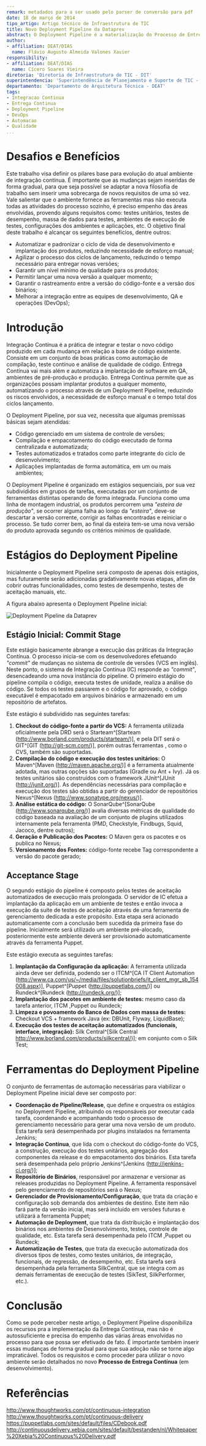 ```yaml
---
remark: metadados para a ser usado pelo parser de conversão para pdf
date: 18 de março de 2014
tipo_artigo: Artigo técnico de Infraestrutura de TIC
title: Novo Deployment Pipeline da Dataprev
abstract: O Deployment Pipeline é a materialização do Processo de Entrega Contínua da Dataprev. Consiste em um conjunto de estágios sequenciais, atuando desde checkout do código-fonte de um produto até sua implantação nos ambientes corporativos. Assim como ocorre numa linha de montagem industrial, os produtos devem percorrer uma "esteira de produção" até alcançar seu estágio final, onde uma nova versão do produto é lançada, desde que atinja os critérios mínimos de qualidade exigidos.
author:
- affiliation: DEAT/DIAS
  name: Flávio Augusto Almeida Valones Xavier
responsibility:
- affiliation: DEAT/DIAS
  name: Cícero Soares Vieira
diretoria: 'Diretoria de Infraestrutura de TIC - DIT'
superintendencia: 'Superintendência de Planejamento e Suporte de TIC - SUPS'
departamento: 'Departamento de Arquitetura Técnica - DEAT'
tags:
- Integracao Continua
- Entrega Continua
- Deployment Pipeline
- DevOps
- Automacao
- Qualidade
...
```

	 
Desafios e Benefícios
=====================
 
Este trabalho visa definir os pilares base para evolução do atual ambiente de integração contínua. É importante que as mudanças sejam inseridas de forma gradual, para que seja possível se adaptar a nova filosofia de trabalho sem inserir uma sobrecarga de novos requisitos de uma só vez. Vale salientar que o ambiente fornece as ferramentas mas não executa todas as atividades do processo sozinho, é preciso empenho das áreas envolvidas, provendo alguns requisitos como: testes unitários, testes de desempenho, massa de dados para testes, ambientes de execução de testes, configurações dos ambientes e aplicações, etc. O objetivo final deste trabalho é alcançar os seguintes benefícios, dentre outros:

- Automatizar e padronizar o ciclo de vida de desenvolvimento e implantação dos produtos, reduzindo necessidade de esforço manual;
- Agilizar o processo dos ciclos de lançamento, reduzindo o tempo necessário para entregar novas versões;
- Garantir um nível mínimo de qualidade para os produtos;
- Permitir lançar uma nova versão a qualquer momento;
- Garantir o rastreamento entre a versão do código-fonte e a versão dos binários;
- Melhorar a integração entre as equipes de desenvolvimento, QA e operações (DevOps);
 
Introdução
==========
 
Integração Contínua é a prática de integrar e testar o novo código produzido em cada mudança em relação a base de código existente. Consiste em um conjunto de boas práticas  como automação de compilação, teste contínuo e análise de qualidade de código. Entrega Contínua vai mais além e automatiza a implantação de software em QA, ambientes de pré-produção e produção. Entrega Contínua permite que as organizações possam implantar produtos a qualquer momento, automatizando o processo através de um Deployment Pipeline, reduzindo os riscos envolvidos, a necessidade de esforço manual e o tempo total dos ciclos lançamento.

O Deployment Pipeline, por sua vez, necessita que algumas premissas básicas sejam atendidas:

- Código gerenciado em um sistema de controle de versões;
- Compilação e empacotamento do código executado de forma centralizada e automatizada;
- Testes automatizados e tratados como parte integrante do ciclo de desenvolvimento;
- Aplicações implantadas de forma automática, em um ou mais ambientes;

O Deployment Pipeline é organizado em estágios sequenciais, por sua vez subdivididos em grupos de tarefas, executadas por um conjunto de ferramentas distintas operando de forma integrada. Funciona como uma linha de montagem industrial, os produtos percorrem uma *"esteira de produção"*, se ocorrer alguma falha ao longo da *"esteira"*, deve-se descartar a versão corrente, corrigir as falhas encontradas e reiniciar o processo. Se tudo correr bem, ao final da esteira tem-se uma nova versão do produto aprovada segundo os critérios mínimos de qualidade.
 
Estágios do Deployment Pipeline
===============================

Inicialmente o Deployment Pipeline será composto de apenas dois estágios, mas futuramente serão adicionadas gradativamente novas etapas, afim de cobrir outras funcionalidades, como testes de desempenho, testes de aceitação manuais, etc.

A figura abaixo apresenta o Deployment Pipeline inicial:

![Deployment Pipeline da Dataprev](imagens/pipeline.png)

Estágio Inicial: Commit Stage
-----------------------------

Este estágio basicamente abrange a execução das práticas da Integração Contínua. O processo inicia-se com os desenvolvedores efetuando *"commit"* de mudanças no sistema de controle de versões (VCS em inglês). Neste ponto, o sistema de Integração Contínua (IC) responde ao *"commit"*, desencadeando uma nova instância do pipeline. O primeiro estágio do pipeline compila o código, executa testes de unidade, realiza a análise do código. Se todos os testes passarem e o código for aprovado, o código executável é empacotado em arquivos binários e armazenado em um repositório de artefatos. 

Este estágio é subdividido nas seguintes tarefas:

1. **Checkout do código-fonte a partir do VCS:** A ferramenta utilizada oficialmente pela DRD será o Starteam^[Starteam (http://www.borland.com/products/starteam/)], e pela DIT será o GIT^[GIT (http://git-scm.com/)], porém outras ferramentas , como o CVS, também são suportadas.
2. **Compilação do código e execução dos testes unitários:** O Maven^[Maven (http://maven.apache.org/)] é a ferramenta atualmente adotada, mas outras opções são suportadas (Gradle ou Ant + Ivy). Já os testes unitários são construídos com o framework JUnit^[JUnit (http://junit.org/)]. As dependências necessárias para compilação  e execução dos testes são obtidas a partir do gerenciador de repositórios Nexus^[Nexus (http://www.sonatype.org/nexus/)]. 
3. **Análise estática do código:** O SonarQube^[SonarQube (http://www.sonarqube.org/)] avalia diversas métricas de qualidade do código baseada na avaliação de um conjunto de plugins utilizados internamente pela ferramenta (PMD, Checkstyle, Findbugs, Squid, Jacoco, dentre outros);
4. **Geração e Publicação dos Pacotes:** O Maven gera os pacotes e os publica no Nexus;
5. **Versionamento dos Fontes:** código-fonte recebe Tag correspondente a versão do pacote gerado;


Acceptance Stage
----------------

O segundo estágio do pipeline é composto pelos testes de aceitação automatizados de execução mais prolongada. O servidor de IC efetua a implantação da aplicação em um ambiente de testes e então invoca a execução da suíte de testes de aceitação através de uma ferramenta de gerenciamento dedicada a este propósito. Esta etapa será acionado automaticamente com a conclusão bem sucedida da primeira fase do pipeline. Inicialmente será utilizado um ambiente pré-alocado, posteriormente este ambiente deverá ser provisionado automaticamente através da ferramenta Puppet. 

Este estágio executa as seguintes tarefas:

1. **Implantação da Configuração da aplicação:** A ferramenta utilizada ainda deve ser definida, podendo ser o ITCM^[CA IT Client Automation (http://www.ca.com/us/~/media/files/solutionbriefs/it_client_mgr_sb_154008.aspx)], Puppet^[Puppet (http://puppetlabs.com/)] ou Rundeck^[Rundeck (http://rundeck.org/)];
2. **Implantação dos pacotes em ambiente de testes:** mesmo caso da tarefa anterior, ITCM ,Puppet ou Rundeck;
3. **Limpeza e povoamento do Banco de Dados com massa de testes:** Checkout VCS + framework Java (ex: DBUnit, Flyway, LiquidBase);
4. **Execução dos testes de aceitação automatizados (funcionais, interface, integração):** Silk Central^[Silk Central http://www.borland.com/products/silkcentral/)]; em conjunto com o Silk Test;


Ferramentas do Deployment Pipeline
==================================

O conjunto de ferramentas de automação necessárias para viabilizar o Deployment Pipeline inicial deve ser composto por:

- **Coordenação de Pipeline/Release**, que define e orquestra os estágios no Deployment Pipeline, atribuindo os responsáveis por executar cada tarefa, coordenando e acompanhando todo o processo de gerenciamento necessário para gerar uma nova versão de um produto. Esta tarefa será desempenhada por plugins instalados na ferramenta Jenkins;
- **Integração Contínua**, que lida com o checkout do código-fonte do VCS, a construção, execução dos testes unitários, agregação dos componentes da release e do empacotamento dos binários. Esta tarefa será desempenhada pelo próprio Jenkins^[Jenkins (http://jenkins-ci.org/)];
- **Repositório de Binários**, responsável por armazenar e versionar as releases produzidas no Deployment Pipeline. A ferramenta responsável pelo gerenciamento de repositórios será o Nexus;
- **Gerenciador de Provisionamento/Configuração**, que trata da criação e configuração sob demanda dos ambientes de destino. Este item não fará parte da versão inicial, mas será incluído em versões futuras e utilizará a ferramenta Puppet;
- **Automação de Deployment**, que trata da distribuição e implantação dos binários nos ambientes de  Desenvolvimento, testes, controle de qualidade, etc. Esta tarefa será desempenhada pelo ITCM ,Puppet ou Rundeck;
- **Automatização de Testes**, que trata da execução automatizada dos diversos tipos de testes, como testes unitários, de integração, funcionais, de regressão, de desempenho, etc. Esta tarefa será desempenhada pela ferramenta SilkCentral, que se integra com as demais ferramentas de execução de testes (SikTest, SilkPerformer, etc.).
 
Conclusão
=========
 
Como se pode perceber neste artigo, o Deployment Pipeline disponibiliza os recursos pra a implementação da Entrega Contínua, mas não é autossuficiente e precisa do empenho das várias áreas envolvidas no processo para que possa ser efetivado de fato. É importante também inserir essas mudanças de forma gradual para que sua adoção não se torne algo impraticável. Todos os requisitos e como proceder para utilizar o novo ambiente serão detalhados no novo **Processo de Entrega Contínua** (em desenvolvimento).
 
Referências
===========
 
<http://www.thoughtworks.com/pt/continuous-integration>  
<http://www.thoughtworks.com/pt/continuous-delivery>  
<https://puppetlabs.com/sites/default/files/CDebook.pdf>  
<http://continuousdelivery.xebia.com/sites/default/bestanden/nl/Whitepaper%20Xebia%20Continuous%20Delivery.pdf>  
 
